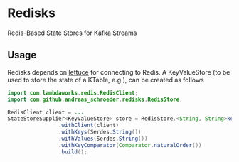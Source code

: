 # Redisks

Redis-Based State Stores for Kafka Streams


## Usage

Redisks depends on [lettuce](https://lettuce.io/) for connecting to Redis.
A KeyValueStore (to be used to store the state of a KTable, e.g.), can be created as follows

```java
import com.lambdaworks.redis.RedisClient;
import com.github.andreas_schroeder.redisks.RedisStore;

RedisClient client = ...
StateStoreSupplier<KeyValueStore> store = RedisStore.<String, String>keyValueStore(name)
                .withClient(client)
                .withKeys(Serdes.String())
                .withValues(Serdes.String())
                .withKeyComparator(Comparator.naturalOrder())
                .build();

```